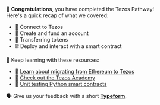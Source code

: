 🥳 **Congratulations**, you have completed the Tezos Pathway! \
Here's a quick recap of what we covered:

- 🔌 Connect to Tezos
- 🏦 Create and fund an account
- 💸 Transferring tokens
- ⛓ Deploy and interact with a smart contract

🧐 Keep learning with these resources:

- 🐪 [Learn about migrating from Ethereum to Tezos](https://ligolang.org/docs/tutorials/tz-vs-eth/tz-vs-eth)
- 🚀 [Check out the Tezos Academy](https://tezosacademy.io/)
- 🐍 [Unit testing Python smart contracts](https://learn.figment.io/tutorials/unit-testing-python-smart-contracts-for-tezos-on-smartpy)

🗣 Give us your feedback with a short **[Typeform](https://kkfsw5kbxeq.typeform.com/to/u684iMDN)**.
